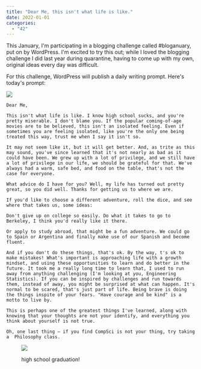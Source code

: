 ```yaml
---
title: "Dear Me, this isn't what life is like."
date: 2022-01-01
categories: 
  - "42"
---
```


This January, I'm participating in a blogging challenge called #bloganuary, put on by WordPress. I'm excited to try this out; while I loved the blogging challenge I did last year during quarantine, having to come up with my own, original ideas every day was difficult.

For this challenge, WordPress will publish a daily writing prompt. Here's today's prompt:

![](images/daily-prompt-jan-1-1024x768.jpeg)

```
Dear Me,

This isn't what life is like. I know high school sucks, and you're pretty miserable. I don't blame you. If the popular coming-of-age movies are to be believed, this isn't an isolated feeling. Even if sometimes you are feeling isolated, like you're the only one being treated this way, trust me when I say it isn't so.

It may not seem like it, but it will get better. And, as trite as this may sound, you've since learned that it's not nearly as bad as it could have been. We grew up with a lot of privilege, and we still have a lot of privilege in our life, we should be grateful for that. We've always had a warm, safe bed, and food on the table, that's not the case for everyone.

What advice do I have for you? Well, my life has turned out pretty great, so you did well. Thanks for getting us to where we are. 

If you'd like to choose a different adventure, roll the dice, and see where that takes us, some ideas:

Don't give up on college so easily. Do what it takes to go to Berkeley, I think you'd really like it there. 

Or apply to study abroad, that might be a fun adventure. We could go to Spain or Argentina and finally make use of our Spanish and become fluent.

And if you don't do these things, that's ok. By the way, t's ok to make mistakes! What's important is approaching life with a growth mindset, and using these opportunities to learn and do better in the future. It took me a really long time to learn that, I used to run away from anything challenging (I'm looking at you, Engineering Statistics). If you can be inspired by challenges and run towards them, instead of away, you might be surprised at what can happen. It's normal to be scared, that's just part of life. Being brave is doing the things inspite of your fears. "Have courage and be kind" is a motto to live by.

This is perhaps one of the greatest things I've learned, along with knowing that your thoughts are not your identify, and everything you think about yourself is not true.

Oh, one last thing — if you find CompSci is not your thing, try taking a  Philosophy class.
```

<figure>

![](images/scanned-photos-003.jpg)

<figcaption>

high school graduation!

</figcaption>

</figure>
